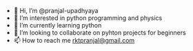 - 👋 Hi, I’m @pranjal-upadhyaya
- 👀 I’m interested in python programming and physics
- 🌱 I’m currently learning python
- 💞️ I’m looking to collaborate on pyhton projects for beginners
- 📫 How to reach me rktpranjal@gmail.com

<!---
pranjal-upadhyaya/pranjal-upadhyaya is a ✨ special ✨ repository because its `README.md` (this file) appears on your GitHub profile.
You can click the Preview link to take a look at your changes.
--->
